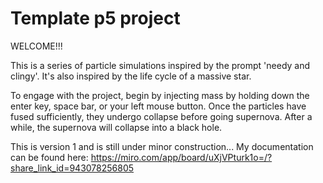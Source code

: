 # Template p5 project
WELCOME!!!

This is a series of particle simulations inspired by the prompt 'needy and clingy'. 
It's also inspired by the life cycle of a massive star. 

To engage with the project, begin by injecting mass by holding down the enter key, space bar, or your left mouse button.
Once the particles have fused sufficiently, they undergo collapse before going supernova. After a while, the supernova will collapse into a black hole.

This is version 1 and is still under minor construction...
My documentation can be found here: 
https://miro.com/app/board/uXjVPturk1o=/?share_link_id=943078256805
